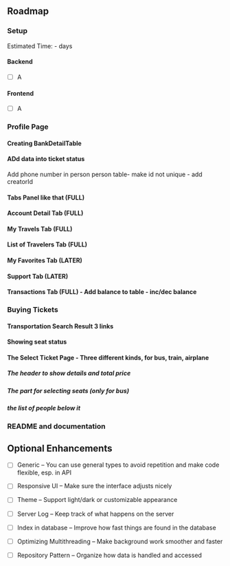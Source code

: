 
## Roadmap

### Setup

Estimated Time: - days
#### Backend

- [ ] A
#### Frontend
- [ ] A
  



### Profile Page

#### Creating BankDetailTable
#### ADd data into ticket status
Add phone number in person
person table- make id not unique - add creatorId 

#### 
#### Tabs Panel like that (FULL)
#### Account Detail Tab (FULL)
#### My Travels Tab (FULL)
#### List of Travelers Tab (FULL)
#### My Favorites Tab (LATER)
#### Support Tab (LATER)
#### Transactions Tab (FULL) - Add balance to table - inc/dec balance


### Buying Tickets
#### Transportation Search Result 3 links
#### Showing seat status
#### The Select Ticket Page - Three different kinds, for bus, train, airplane
##### The header to show details and total price
##### The part for selecting seats (only for bus)
##### the list of people below it 


### README and documentation

## Optional Enhancements

- [ ] Generic – You can use general types to avoid repetition and make code flexible, esp. in API

- [ ] Responsive UI – Make sure the interface adjusts nicely

- [ ] Theme – Support light/dark or customizable appearance

- [ ] Server Log – Keep track of what happens on the server

- [ ] Index in database – Improve how fast things are found in the database

- [ ] Optimizing Multithreading – Make background work smoother and faster

- [ ] Repository Pattern – Organize how data is handled and accessed